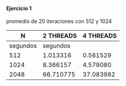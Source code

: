 #### Ejercicio 1

promedio de 20 iteraciones con 512 y 1024

N | 2 THREADS | 4 THREADS
--- | --- | ---
 | segundos | segundos
512 | 1.013316 | 0.561529
1024 | 8.366157 | 4.579080
2048 | 66.710775 | 37.083982
